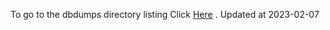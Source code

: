 To go to the dbdumps directory listing Click [Here](https://ipfs.io/ipfs/bafkreihoekhz7pyavziakbamwe4xlsf6wrajqs7w5hmioypaqvhh6xy3se) . Updated at 2023-02-07